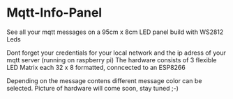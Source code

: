 # Mqtt-Info-Panel
See all your mqtt messages on a 95cm x 8cm LED panel build with WS2812 Leds

Dont forget your credentials for your local network and the ip adress of your mqtt server (running on raspberry pi)
The hardware consists of 3 flexible LED Matrix each 32 x 8 formatted, conncected to an ESP8266

Depending on the message contens different message color can be selected.
Picture of hardware will come soon, stay tuned ;-)
